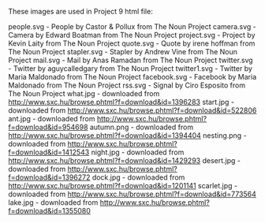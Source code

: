 ﻿These images are used in Project 9 html file:

people.svg - People by Castor & Pollux from The Noun Project
camera.svg - Camera by Edward Boatman from The Noun Project
project.svg - Project by Kevin Laity from The Noun Project
quote.svg - Quote by irene hoffman from The Noun Project
stapler.svg - Stapler by Andrew Vine from The Noun Project
mail.svg - Mail by Anas Ramadan from The Noun Project
twitter.svg - Twitter by aguycalledgary from The Noun Project
twitter1.svg - Twitter by Maria Maldonado from The Noun Project
facebook.svg - Facebook by Maria Maldonado from The Noun Project
rss.svg - Signal by Ciro Esposito from The Noun Project
what.jpg - downloaded from http://www.sxc.hu/browse.phtml?f=download&id=1396283
start.jpg - downloaded from http://www.sxc.hu/browse.phtml?f=download&id=522806
ant.jpg - downloaded from http://www.sxc.hu/browse.phtml?f=download&id=954698
autumn.png - downloaded from http://www.sxc.hu/browse.phtml?f=download&id=1394404
nesting.png - downloaded from http://www.sxc.hu/browse.phtml?f=download&id=1412543 
night.jpg - downloaded from http://www.sxc.hu/browse.phtml?f=download&id=1429293
desert.jpg - downloaded from http://www.sxc.hu/browse.phtml?f=download&id=1396272
dock.jpg - downloaded from http://www.sxc.hu/browse.phtml?f=download&id=1201141
scarlet.jpg - downloaded from http://www.sxc.hu/browse.phtml?f=download&id=773564
lake.jpg - downloaded from http://www.sxc.hu/browse.phtml?f=download&id=1355080
